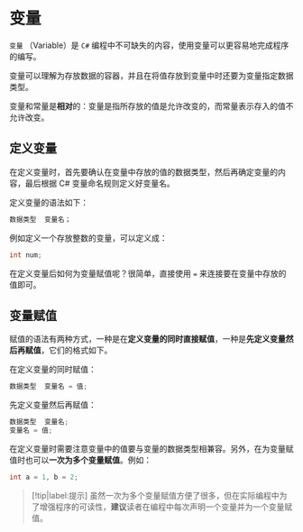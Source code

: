 # 变量

`变量` （Variable）是 `C#` 编程中不可缺失的内容，使用变量可以更容易地完成程序的编写。

变量可以理解为存放数据的容器，并且在将值存放到变量中时还要为变量指定数据类型。

变量和常量是**相对**的：变量是指所存放的值是允许改变的，而常量表示存入的值不允许改变。

## 定义变量

在定义变量时，首先要确认在变量中存放的值的数据类型，然后再确定变量的内容，最后根据 C# 变量命名规则定义好变量名。

定义变量的语法如下：

```csharp
数据类型  变量名；
```

例如定义一个存放整数的变量，可以定义成：

```csharp
int num;
```

在定义变量后如何为变量赋值呢？很简单，直接使用 `=` 来连接要在变量中存放的值即可。

## 变量赋值

赋值的语法有两种方式，一种是在**定义变量的同时直接赋值**，一种是**先定义变量然后再赋值**，它们的格式如下。

在定义变量的同时赋值：

```csharp
数据类型  变量名 = 值;
```

先定义变量然后再赋值：

```csharp
数据类型  变量名;
变量名 = 值;
```

在定义变量时需要注意变量中的值要与变量的数据类型相兼容。另外，在为变量赋值时也可以**一次为多个变量赋值**。例如：

```csharp
int a = 1, b = 2;
```

> [!tip|label:提示]
> 虽然一次为多个变量赋值方便了很多，但在实际编程中为了增强程序的可读性，**建议**读者在编程中每次声明一个变量并为一个变量赋值。

